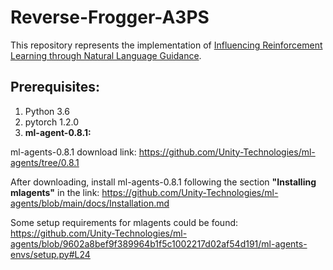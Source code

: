 # Reverse-Frogger-A3PS
This repository represents the implementation of [Influencing Reinforcement Learning through Natural Language Guidance](https://arxiv.org/abs/2104.01506). 

## Prerequisites:
1. Python 3.6
2. pytorch 1.2.0
3. **ml-agent-0.8.1:**

ml-agents-0.8.1 download link:
https://github.com/Unity-Technologies/ml-agents/tree/0.8.1

After downloading, install ml-agents-0.8.1 following the section **"Installing mlagents"** in the link: 
https://github.com/Unity-Technologies/ml-agents/blob/main/docs/Installation.md

Some setup requirements for mlagents could be found: 
https://github.com/Unity-Technologies/ml-agents/blob/9602a8bef9f389964b1f5c1002217d02af54d191/ml-agents-envs/setup.py#L24

